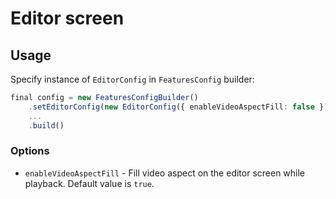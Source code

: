 # Editor screen

## Usage

Specify instance of ```EditorConfig``` in ```FeaturesConfig``` builder:

```typescript
final config = new FeaturesConfigBuilder()
    .setEditorConfig(new EditorConfig({ enableVideoAspectFill: false }))
    ...
    .build()
```

### Options

- ```enableVideoAspectFill``` - Fill video aspect on the editor screen while playback. Default value is ```true```.
